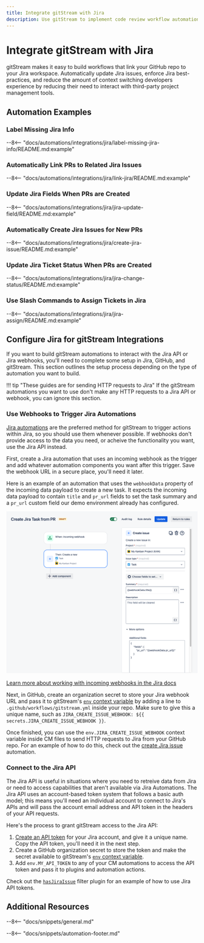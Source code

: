 ```yaml
---
title: Integrate gitStream with Jira
description: Use gitStream to implement code review workflow automations for Jira.
---
```

# Integrate gitStream with Jira
gitStream makes it easy to build workflows that link your GitHub repo to your Jira workspace. Automatically update Jira issues, enforce Jira best-practices, and reduce the amount of context switching developers experience by reducing their need to interact with third-party project management tools. 

## Automation Examples

### Label Missing Jira Info
--8<-- "docs/automations/integrations/jira/label-missing-jira-info/README.md:example"

### Automatically Link PRs to Related Jira Issues

--8<-- "docs/automations/integrations/jira/link-jira/README.md:example"

### Update Jira Fields When PRs are Created

--8<-- "docs/automations/integrations/jira/jira-update-field/README.md:example"

### Automatically Create Jira Issues for New PRs

--8<-- "docs/automations/integrations/jira/create-jira-issue/README.md:example"

### Update Jira Ticket Status When PRs are Created

--8<-- "docs/automations/integrations/jira/jira-change-status/README.md:example"

### Use Slash Commands to Assign Tickets in Jira

--8<-- "docs/automations/integrations/jira/jira-assign/README.md:example"

## Configure Jira for gitStream Integrations

If you want to build gitStream automations to interact with the Jira API or Jira webhooks, you'll need to complete some setup in Jira, GitHub, and gitStream. This section outlines the setup process depending on the type of automation you want to build.

!!! tip "These guides are for sending HTTP requests to Jira"
    If the gitStream automations you want to use don't make any HTTP requests to a Jira API or webhook, you can ignore this section.

### Use Webhooks to Trigger Jira Automations

<a target="_blank" href="https://www.atlassian.com/software/jira/features/automation">Jira automations</a> are the preferred method for gitStream to trigger actions within Jira, so you should use them whenever possible. If webhooks don't provide access to the data you need, or acheive the functionality you want, use the Jira API instead.

 First, create a Jira automation that uses an incoming webhook as the trigger and add whatever automation components you want after this trigger. Save the webhook URL in a secure place, you'll need it later. 
 
 Here is an example of an automation that uses the `webhookData` property of the incoming data payload to create a new task. It expects the incoming data payload to contain `title` and `pr_url` fields to set the task summary and a `pr_url` custom field our demo environment already has configured.
 
 ![Jira Automation Example - Create task from incoming webhook](/integrations/jira/jira-webhook-automation.png)

<a target="_blank" href="https://confluence.atlassian.com/jirakb/working-with-incoming-webhook-data-in-automation-for-jira-1125878776.html"> Learn more about working with incoming webhooks in the Jira docs </a>

 Next, in GitHub, create an organization secret to store your Jira webhook URL and pass it to gitStream's [`env` context variable](/context-variables/#env) by adding a line to `.github/workflows/gitstream.yml` inside your repo. Make sure to give this a unique name, such as `JIRA_CREATE_ISSUE_WEBHOOK: ${{ secrets.JIRA_CREATE_ISSUE_WEBHOOK }}`.

Once finished, you can use the `env.JIRA_CREATE_ISSUE_WEBHOOK` context variable inside CM files to send HTTP requests to Jira from your GitHub repo. For an example of how to do this, check out the [create Jira issue](/automations/integrations/jira/create-jira-issue) automation.


### Connect to the Jira API

The Jira API is useful in situations where you need to retreive data from Jira or need to access capabilities that aren't available via Jira Automations. The Jira API uses an account-based token system that follows a basic auth model; this means you'll need an individual account to connect to Jira's APIs and will pass the account email address and API token in the headers of your API requests.

Here's the process to grant gitStream access to the Jira API:

1. <a target="_blank" href="https://support.atlassian.com/atlassian-account/docs/manage-api-tokens-for-your-atlassian-account/">Create an API token</a> for your Jira account, and give it a unique name. Copy the API token, you'll need it in the next step.
1. Create a GitHub organization secret to store the token and make the secret available to gitStream's [`env` context variable](/context-variables/#env).
1. Add `env.MY_API_TOKEN` to any of your CM automations to access the API token and pass it to plugins and automation actions.

Check out the [`hasJiraIssue`](/filter-function-plugins/#hasjiraissue) filter plugin for an example of how to use Jira API tokens.


## Additional Resources

--8<-- "docs/snippets/general.md"

--8<-- "docs/snippets/automation-footer.md"
